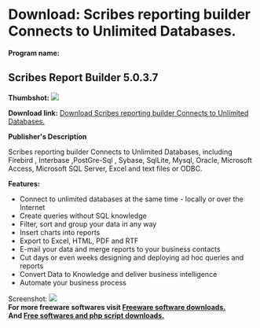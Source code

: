 # Download: Scribes reporting builder Connects to Unlimited Databases.

**Program name:**

## Scribes Report Builder 5.0.3.7

  
**Thumbshot:** ![](http://www.freewarefiles.com/screenshot/telaprincipal_md.gif)   
  
**Download link:** [Download Scribes reporting builder Connects to Unlimited Databases.](http://freesoftwares.boysofts.com/Scribes-Report-Builder_program_8110.html)  
  


**Publisher's Description**  
  


Scribes reporting builder Connects to Unlimited Databases, including Firebird , Interbase ,PostGre-Sql , Sybase, SqlLite, Mysql, Oracle, Microsoft Access, Microsoft SQL Server, Excel and text files or ODBC. 

**Features:**

  * Connect to unlimited databases at the same time - locally or over the Internet 
  * Create queries without SQL knowledge 
  * Filter, sort and group your data in any way 
  * Insert charts into reports 
  * Export to Excel, HTML, PDF and RTF 
  * E-mail your data and merge reports to your business contacts 
  * Cut days or even weeks designing and deploying ad hoc queries and reports 
  * Convert Data to Knowledge and deliver business intelligence 
  * Automate your business process 

  
  
Screenshot: ![](http://www.freewarefiles.com/screenshot/telaprincipal.gif)   
**For more freeware softwares visit [Freeware software downloads.](http://freesoftwares.boysofts.com/)**   
**And [Free softwares and php script downloads.](http://www.boysofts.com/)**
